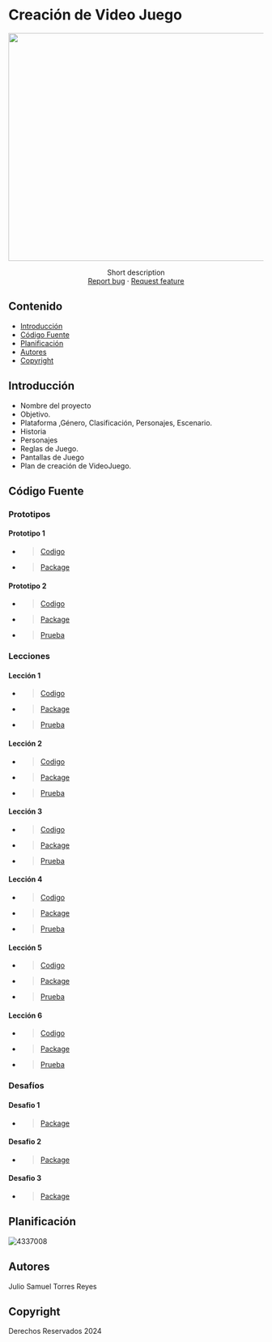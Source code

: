 # Creación de Video Juego
<p align="center">
    <img src="https://wallpapers.com/images/high/anime-girl-room-pixel-art-a2j6bg3z27xq7oiy.webp" alt="Logo" width=1200 height=450>

  <p align="center">
    Short description
    <br>
    <a href="https://reponame/issues/new?template=bug.md">Report bug</a>
    ·
    <a href="https://reponame/issues/new?template=feature.md&labels=feature">Request feature</a>
  </p>
</p>

## Contenido

- [Introducción](#introducción)
- [Código Fuente](#código-fuente)
- [Planificación](#planificación)
- [Autores](#autores)
- [Copyright](#copyright)

## Introducción

- Nombre del proyecto
- Objetivo.
- Plataforma ,Género, Clasificación, Personajes, Escenario.
- Historia
- Personajes
- Reglas de Juego.
- Pantallas de Juego
- Plan de creación de VideoJuego.

## Código Fuente

### Prototipos
#### Prototipo 1
  * > [Codigo](/Challenge/Challenge1/fuente)
  * > [Package](/Challenge/Challenge1/Unidad1Prototipo1.unitypackage)
#### Prototipo 2
  * > [Codigo](/Challenge/Challenge2/fuente)
  * > [Package](/Challenge/Challenge2/Unidad2_Prototipo2.unitypackage)
  * > [Prueba](/Challenge/Challenge2/Challenge2.pdf)

### Lecciones
#### Lección 1
  * > [Codigo](/Lesson/Lesson1/fuente)
  * > [Package](/Lesson/Lesson1/Lesson1_2D.unitypackage)
  * > [Prueba](/Lesson/Lesson1/Lesson12d.pdf)
#### Lección 2
  * > [Codigo](/Lesson/Lesson2/fuente)
  * > [Package](/Lesson/Lesson2/Lesson2_2D.unitypackage)
  * > [Prueba](/Lesson/Lesson2/Lesson2_2D.pdf)
#### Lección 3
  * > [Codigo](/Lesson/Lesson3/fuente)
  * > [Package](/Lesson/Lesson3/Lesson3_2D.unitypackage)
  * > [Prueba](/Lesson/Lesson3/Lesson3_2D.pdf)
#### Lección 4
  * > [Codigo](/Lesson/Lesson4/fuente)
  * > [Package](/Lesson/Lesson4/Lesson4_2D.unitypackage)
  * > [Prueba](/Lesson/Lesson4/Lesson4_2D.pdf)
#### Lección 5
  * > [Codigo](/Lesson/Lesson5/fuente)
  * > [Package](/Lesson/Lesson5/Lesson5_2D.unitypackage)
  * > [Prueba](/Lesson/Lesson5/Lesson5_2D.pdf)
#### Lección 6
  * > [Codigo](/Lesson/Lesson6/fuente)
  * > [Package](/Lesson/Lesson6/Lesson6_2D.unitypackage)
  * > [Prueba](/Lesson/Lesson6/Lesson6_2D.pdf)

### Desafíos
#### Desafio 1
  * > [Package](/Desafios/Desafio1/Desafio1.unitypackage)
#### Desafio 2
  * > [Package](/Desafios/Desafio2/Desafio2.unitypackage)
#### Desafio 3
  * > [Package](/Desafios/Desafio3/Desafio3.unitypackage)

## Planificación

![4337008](https://user-images.githubusercontent.com/8560750/195951617-083a7e4d-323d-47b5-8e5e-529ded31bc06.jpg)

## Autores
Julio Samuel Torres Reyes

## Copyright
Derechos Reservados 2024

